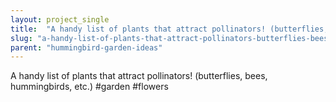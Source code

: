 ```yaml
---
layout: project_single
title:  "A handy list of plants that attract pollinators! (butterflies, bees, hummingbirds, etc.) #garden #flowers"
slug: "a-handy-list-of-plants-that-attract-pollinators-butterflies-bees-hummingbirds-etc-garden-flowers"
parent: "hummingbird-garden-ideas"
---
```

A handy list of plants that attract pollinators! (butterflies, bees, hummingbirds, etc.) #garden #flowers